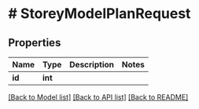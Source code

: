 # # StoreyModelPlanRequest

## Properties

Name | Type | Description | Notes
------------ | ------------- | ------------- | -------------
**id** | **int** |  |

[[Back to Model list]](../../README.md#models) [[Back to API list]](../../README.md#endpoints) [[Back to README]](../../README.md)

